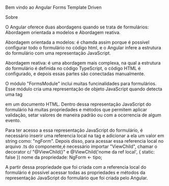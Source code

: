 
Bem vindo ao Angular Forms Template Driven

Sobre

O Angular oferece duas abordagens quando se trata de formulários: Abordagem orientada a modelos e Abordagem reativa.

Abordagem orientada a modelos: é chamda assim porque é possível configurar todo o formulário no código html, e o 
Angular infere a estrutura do formulário com uma representação JavaScript.

Abordagem reativa: é uma abordagem mais complexa, na qual a estrutura do formulário é definida no código TypeScript,
o código HTML é configurado, e depois essas partes são conectadas manualmente.

O módulo "FormsModule" inclui muitas funcinalidades para formulários. Esse módulo cria uma representação de objeto JavaScript quando detecta uma tag <form> em um documento HTML. Dentro dessa representação JavaScript do formulário há muitas propriedades e métodos que permitem aplicar validação, setar valores de maneira padrão ou com a ocorrencia de algum evento.

Para ter acesso a essa representação JavaScript do formulário, é necessário inserir uma referencia local na tag <form>
e adicionar a ela um valor em string como: "ngForm". Depois disso, para acessar essa referencia local no arquivo .ts do componente,é necessário importar "ViewChild", chamar o decorator c/ "@ViewChild()" e   @ViewChild('nome da ref local', { static: false }) nome da propriedade: NgForm <- tipo;

A partir dessa propriedade que foi criada com a referencia local do formulário é possível acessar todas as propriedades e 
métodos da representação JavaScript do formulário que foi criada pelo Angular.

